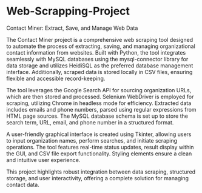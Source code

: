 # Web-Scrapping-Project
Contact Miner: Extract, Save, and Manage Web Data

The Contact Miner project is a comprehensive web scraping tool designed to automate the process of extracting, saving, and managing organizational contact information from websites. Built with Python, the tool integrates seamlessly with MySQL databases using the mysql-connector library for data storage and utilizes HeidiSQL as the preferred database management interface. Additionally, scraped data is stored locally in CSV files, ensuring flexible and accessible record-keeping.

The tool leverages the Google Search API for sourcing organization URLs, which are then stored and processed. Selenium WebDriver is employed for scraping, utilizing Chrome in headless mode for efficiency. Extracted data includes emails and phone numbers, parsed using regular expressions from HTML page sources. The MySQL database schema is set up to store the search term, URL, email, and phone number in a structured format.

A user-friendly graphical interface is created using Tkinter, allowing users to input organization names, perform searches, and initiate scraping operations. The tool features real-time status updates, result display within the GUI, and CSV file export functionality. Styling elements ensure a clean and intuitive user experience.

This project highlights robust integration between data scraping, structured storage, and user interactivity, offering a complete solution for managing contact data.
